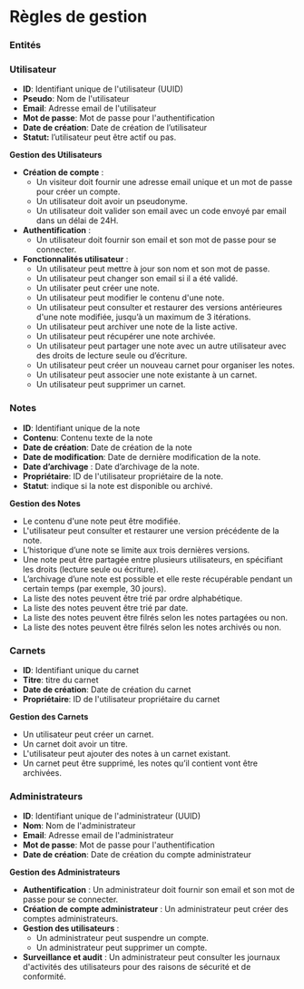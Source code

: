 # Règles de gestion


### **Entités**

### **Utilisateur**

- **ID**: Identifiant unique de l'utilisateur (UUID)
- **Pseudo**: Nom de l'utilisateur
- **Email**: Adresse email de l'utilisateur
- **Mot de passe**: Mot de passe pour l'authentification
- **Date de création**: Date de création de l’utilisateur
- **Statut:** l’utilisateur peut être actif ou pas.

**Gestion des Utilisateurs**

- **Création de compte** : 
    - Un visiteur doit fournir une adresse email unique et un mot de passe pour créer un compte.
    - Un utilisateur doit avoir un pseudonyme.
    - Un utilisateur doit valider son email avec un code envoyé par email dans un délai de 24H.
- **Authentification** :
    - Un utilisateur doit fournir son email et son mot de passe pour se connecter.
- **Fonctionnalités utilisateur** : 
    - Un utilisateur peut mettre à jour son nom et son mot de passe.
    - Un utilisateur peut changer son email si il a été validé.
    - Un utilisater peut créer une note.
    - Un utilisateur peut modifier le contenu d'une note.
    - Un utilisateur peut consulter et restaurer des versions antérieures d'une note modifiée, jusqu’à un maximum de 3 itérations.
    - Un utilisateur peut archiver une note de la liste active.
    - Un utilisateur peut récupérer une note archivée.
    - Un utilisateur peut partager une note avec un autre utilisateur avec des droits de lecture seule ou d’écriture.
    - Un utilisateur peut créer un nouveau carnet pour organiser les notes.
    - Un utilisateur peut associer une note existante à un carnet.
    - Un utilisateur peut supprimer un carnet.
    
### **Notes**

- **ID**: Identifiant unique de la note
- **Contenu**: Contenu texte de la note
- **Date de création**: Date de création de la note
- **Date de modification**: Date de dernière modification de la note.
- **Date d’archivage** : Date d’archivage de la note.
- **Propriétaire**: ID de l'utilisateur propriétaire de la note.
- **Statut**: indique si la note est disponible ou archivé.

**Gestion des Notes**

- Le contenu d'une note peut être modifiée.
- L'utilisateur peut consulter et restaurer une version précédente de la note.
- L’historique d’une note se limite aux trois dernières versions.
- Une note peut être partagée entre plusieurs utilisateurs, en spécifiant les droits (lecture seule ou écriture).
- L’archivage d’une note est possible et elle reste récupérable pendant un certain temps (par exemple, 30 jours).
- La liste des notes peuvent être trié par ordre alphabétique.
- La liste des notes peuvent être trié par date.
- La liste des notes peuvent être filrés selon les notes partagées ou non.
- La liste des notes peuvent être filrés selon les notes archivés ou non.

### **Carnets**

- **ID**: Identifiant unique du carnet
- **Titre**: titre du carnet
- **Date de création**: Date de création du carnet
- **Propriétaire**: ID de l'utilisateur propriétaire du carnet

**Gestion des Carnets**

- Un utilisateur peut créer un carnet.
- Un carnet doit avoir un titre.
- L'utilisateur peut ajouter des notes à un carnet existant.
- Un carnet peut être supprimé, les notes qu’il contient vont être archivées.




### **Administrateurs**

- **ID**: Identifiant unique de l'administrateur (UUID)
- **Nom**: Nom de l'administrateur
- **Email**: Adresse email de l'administrateur
- **Mot de passe**: Mot de passe pour l'authentification
- **Date de création**: Date de création du compte administrateur

**Gestion des Administrateurs**

- **Authentification** : Un administrateur doit fournir son email et son mot de passe pour se connecter.
- **Création de compte administrateur** : Un administrateur peut créer des comptes administrateurs.
- **Gestion des utilisateurs** :
    - Un administrateur peut suspendre un compte.
    - Un administrateur peut supprimer un compte.
- **Surveillance et audit** : Un administrateur peut consulter les journaux d'activités des utilisateurs pour des raisons de sécurité et de conformité.

